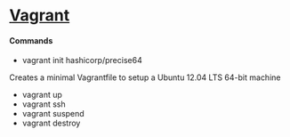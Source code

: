 # [Vagrant](https://www.vagrantup.com/)

#### Commands
* vagrant init hashicorp/precise64

Creates a minimal Vagrantfile to setup a Ubuntu 12.04 LTS 64-bit machine
* vagrant up
* vagrant ssh
* vagrant suspend
* vagrant destroy

